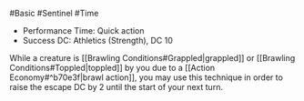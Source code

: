#Basic #Sentinel #Time
 
- Performance Time: Quick action
- Success DC: Athletics (Strength), DC 10
 
While a creature is [[Brawling Conditions#Grappled|grappled]] or [[Brawling Conditions#Toppled|toppled]] by you due to a [[Action Economy#^b70e3f|brawl action]], you may use this technique in order to raise the escape DC by 2 until the start of your next turn.